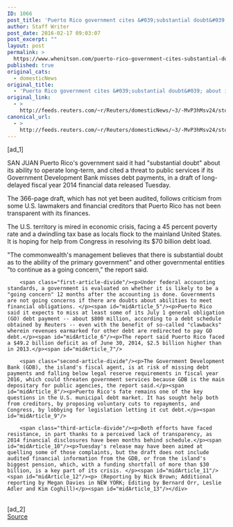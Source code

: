 ```yaml
---
ID: 1066
post_title: 'Puerto Rico government cites &#039;substantial doubt&#039; about its solvency'
author: Staff Writer
post_date: 2016-02-17 09:03:07
post_excerpt: ""
layout: post
permalink: >
  https://www.whenitson.com/puerto-rico-government-cites-substantial-doubt-about-its-solvency/
published: true
original_cats:
  - domesticNews
original_title:
  - 'Puerto Rico government cites &#039;substantial doubt&#039; about its solvency'
original_link:
  - >
    http://feeds.reuters.com/~r/Reuters/domesticNews/~3/-MvP3hMsv24/story01.htm
canonical_url:
  - >
    http://feeds.reuters.com/~r/Reuters/domesticNews/~3/-MvP3hMsv24/story01.htm
---
```

 [ad_1]
<br><div id="articleText">
<span id="midArticle_start"/>

<span id="midArticle_0"/><span class="focusParagraph" readability="6"><p><span class="articleLocation">SAN JUAN</span> Puerto Rico's government said it had "substantial doubt" about its ability to operate long-term, and cited a threat to public services if its Government Development Bank misses debt payments, in a draft of long-delayed fiscal year 2014 financial data released Tuesday. </p></span><span id="midArticle_1"/><p>The 366-page draft, which has not yet been audited, follows criticism from some U.S. lawmakers and financial creditors that Puerto Rico has not been transparent with its finances.</p><span id="midArticle_2"/><p>The U.S. territory is mired in economic crisis, facing a 45 percent poverty rate and a dwindling tax base as locals flock to the mainland United States. It is hoping for help from Congress in resolving its $70 billion debt load.</p><span id="midArticle_3"/><p>"The commonwealth's management believes that there is substantial doubt as to the ability of the primary government" and other governmental entities "to continue as a going concern," the report said.</p><span id="midArticle_4"/>
        
        <span class="first-article-divide"/><p>Under federal accounting standards, a government is evaluated on whether it is likely to be a "going concern" 12 months after the accounting is done. Governments are not going concerns if there are doubts about abilities to meet financial obligations. </p><span id="midArticle_5"/><p>Puerto Rico said it expects to miss at least some of its July 1 general obligation (GO) debt payment -- about $800 million, according to a debt schedule obtained by Reuters -- even with the benefit of so-called "clawbacks" wherein revenues earmarked for other debt are redirected to pay GO debt.</p><span id="midArticle_6"/><p>The report said Puerto Rico faced a $49.2 billion deficit as of June 30, 2014, $2.5 billion higher than in 2013.</p><span id="midArticle_7"/>
        
        <span class="second-article-divide"/><p>The Government Development Bank (GDB), the island's fiscal agent, is at risk of missing debt payments and falling below legal reserve requirements in fiscal year 2016, which could threaten government services because GDB is the main depositary for public agencies, the report said.</p><span id="midArticle_8"/><p>Puerto Rico's fate remains one of the key questions in the U.S. municipal debt market. It has sought help both from creditors, by proposing voluntary cuts to repayments, and Congress, by lobbying for legislation letting it cut debt.</p><span id="midArticle_9"/>
        
        <span class="third-article-divide"/><p>Both efforts have faced resistance, in part thanks to a perceived lack of transparency, as 2014 financial disclosures have been months behind schedule.</p><span id="midArticle_10"/><p>Tuesday's release may have been aimed at quelling some of those complaints, but the draft does not include audited financial information from the GDB, or from the island's biggest pension, which, with a funding shortfall of more than $30 billion, is a key part of its crisis. </p><span id="midArticle_11"/><span id="midArticle_12"/><p> (Reporting by Nick Brown; Additional reporting by Megan Davies in NEW YORK; Editing by Bernard Orr, Leslie Adler and Kim Coghill)</p><span id="midArticle_13"/></div>
<br>[ad_2]
<br><a href="http://feeds.reuters.com/~r/Reuters/domesticNews/~3/-MvP3hMsv24/story01.htm">Source </a>